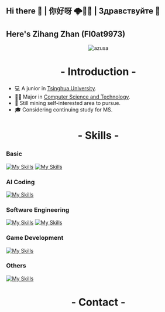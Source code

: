 ## Hi there 👋 | 你好呀 🌩🐒🦆 | Здравствуйте 👋
## Here's Zihang Zhan (Fl0at9973)
<p align="center">
    <img src="https://github.com/soMewheRetoFloat/soMewheRetoFloat/blob/main/azusa.gif" alt="azusa">
</p>

<h1 align="center">- Introduction -</h1>

* 💻 A junior in [Tsinghua University](https://www.tsinghua.edu.cn/index.htm).
* ✍🏻 Major in [Computer Science and Technology](https://www.cs.tsinghua.edu.cn/).
* 🧐 Still mining self-interested area to pursue.
* 🎓 Considering continuing study for MS.

<h1 align="center">- Skills -</h1>

### Basic
[![My Skills](https://skillicons.dev/icons?i=cpp,cs,python,java)](https://skillicons.dev)
[![My Skills](https://skillicons.dev/icons?i=linux,git,md)](https://skillicons.dev)
### AI Coding
[![My Skills](https://skillicons.dev/icons?i=pytorch,tensorflow)](https://skillicons.dev)
### Software Engineering
[![My Skills](https://skillicons.dev/icons?i=django,sqlite)](https://skillicons.dev)
[![My Skills](https://skillicons.dev/icons?i=react,js,ts,nextjs,nodejs)](https://skillicons.dev)
### Game Development
[![My Skills](https://skillicons.dev/icons?i=unity,unreal)](https://skillicons.dev)
### Others
[![My Skills](https://skillicons.dev/icons?i=pr,au,ps)](https://skillicons.dev)

<!--
<h1 align="center">- Statistics -</h1>
[![Fl0at9973's GitHub stats](https://github-readme-stats.vercel.app/api?username=soMewheRetoFloat)](https://github.com/anuraghazra/github-readme-stats)
![Top Langs](https://github-readme-stats.vercel.app/api/top-langs/?username=soMewheRetoFloat)
-->

<h1 align="center">- Contact -</h1>







<!--
**soMewheRetoFloat/soMewheRetoFloat** is a ✨ _special_ ✨ repository because its `README.md` (this file) appears on your GitHub profile.

Here are some ideas to get you started:

- 🔭 I’m currently working on ...
- 🌱 I’m currently learning ...
- 👯 I’m looking to collaborate on ...
- 🤔 I’m looking for help with ...
- 💬 Ask me about ...
- 📫 How to reach me: ...
- 😄 Pronouns: ...
- ⚡ Fun fact: ...
-->
